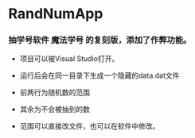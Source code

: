 # RandNumApp
### 抽学号软件 魔法学号 的复刻版，添加了作弊功能。
- 项目可以被Visual Studio打开。

- 运行后会在同一目录下生成一个隐藏的data.dat文件

- 前两行为随机数的范围
- 其余为不会被抽到的数

- 范围可以直接改文件，也可以在软件中修改。
